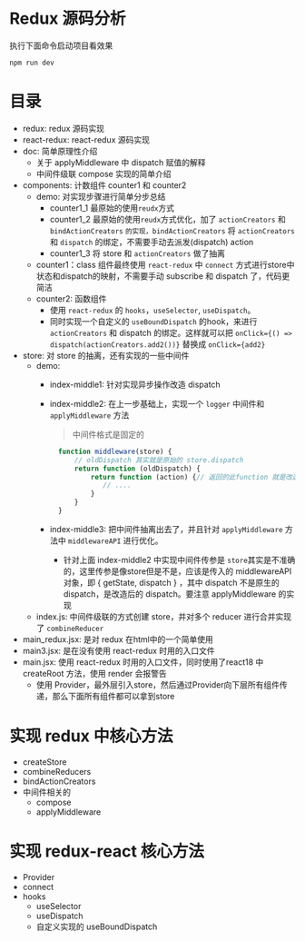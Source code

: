 # Redux 源码分析

执行下面命令启动项目看效果
```
npm run dev
```

# 目录
- redux: redux 源码实现
- react-redux: react-redux 源码实现
- doc: 简单原理性介绍
  - 关于 applyMiddleware 中 dispatch 赋值的解释
  - 中间件级联 compose 实现的简单介绍
- components: 计数组件 counter1 和 counter2
  - demo: 对实现步骤进行简单分步总结
    - counter1_1 最原始的使用`reudx`方式
    - counter1_2 最原始的使用`reudx`方式优化，加了 `actionCreators` 和 `bindActionCreators` `的实现，bindActionCreators` 将 `actionCreators` 和 `dispatch` 的绑定，不需要手动去派发(dispatch) action
    - counter1_3 将 store 和 `actionCreators` 做了抽离
  - counter1：class 组件最终使用 `react-redux` 中 `connect` 方式进行store中状态和dispatch的映射，不需要手动 subscribe 和 dispatch 了，代码更简洁
  - counter2: 函数组件
    - 使用 `react-redux` 的 `hooks`，`useSelector`, `useDispatch`。
    - 同时实现一个自定义的 `useBoundDispatch` 的hook，来进行 `actionCreators` 和  dispatch 的绑定。这样就可以把  `onClick={() => dispatch(actionCreators.add2())}` 替换成 `onClick={add2}`
- store: 对 store 的抽离，还有实现的一些中间件
  - demo: 
    - index-middle1: 针对实现异步操作改造 dispatch
    - index-middle2: 在上一步基础上，实现一个 `logger` 中间件和 `applyMiddleware` 方法
   
      > 中间件格式是固定的
      ```js
        function middleware(store) {
            // oldDispatch 其实就是原始的 store.dispatch
            return function (oldDispatch) {
                return function (action) {// 返回的此function 就是改造后的dispatch方法
                   // ....
                }
            }
        }
      ```
    - index-middle3: 把中间件抽离出去了，并且针对 `applyMiddleware` 方法中 `middlewareAPI` 进行优化。
      - 针对上面  index-middle2 中实现中间件传参是 `store`其实是不准确的，这里传参是像store但是不是，应该是传入的 middlewareAPI 对象，即 { getState, dispatch } ，其中 dispatch 不是原生的 dispatch，是改造后的 dispatch。要注意 applyMiddleware 的实现
  - index.js: 中间件级联的方式创建 store，并对多个 reducer 进行合并实现了 `combineReducer`
- main_redux.jsx: 是对 redux 在html中的一个简单使用
- main3.jsx: 是在没有使用 react-redux 时用的入口文件
- main.jsx: 使用 react-redux 时用的入口文件，同时使用了react18 中 createRoot 方法，使用 render 会报警告
  - 使用 Provider，最外层引入store，然后通过Provider向下层所有组件传递，那么下面所有组件都可以拿到store

# 实现 redux 中核心方法
- createStore
- combineReducers
- bindActionCreators
- 中间件相关的 
  - compose
  - applyMiddleware

# 实现 redux-react 核心方法
- Provider
- connect
- hooks
  - useSelector
  - useDispatch
  - 自定义实现的 useBoundDispatch
